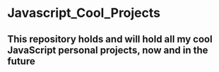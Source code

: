 # Javascript_Cool_Projects
## This repository holds and will hold all my cool JavaScript personal projects, now and in the future
